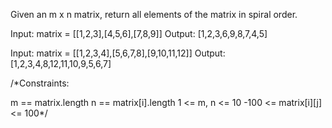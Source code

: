 Given an m x n matrix, return all elements of the matrix in spiral order.

Input: matrix = [[1,2,3],[4,5,6],[7,8,9]]
Output: [1,2,3,6,9,8,7,4,5]

Input: matrix = [[1,2,3,4],[5,6,7,8],[9,10,11,12]]
Output: [1,2,3,4,8,12,11,10,9,5,6,7]

/*Constraints:

m == matrix.length
n == matrix[i].length
1 <= m, n <= 10
-100 <= matrix[i][j] <= 100*/
